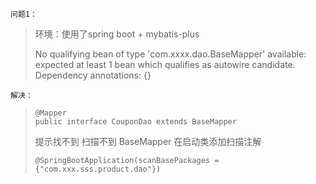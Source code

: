 `问题1：`

> 环境：使用了spring boot + mybatis-plus
>
> No qualifying bean of type 'com.xxxx.dao.BaseMapper' available: expected at least 1 bean which qualifies as autowire candidate. Dependency annotations: {}

`解决：`

> ```
> @Mapper
> public interface CouponDao extends BaseMapper
> ```
>
> 提示找不到 扫描不到 BaseMapper 在启动类添加扫描注解
>
> ```
> @SpringBootApplication(scanBasePackages = {"com.xxx.sss.product.dao"})
> ```




